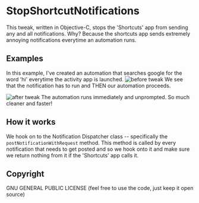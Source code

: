 # StopShortcutNotifications

This tweak, written in Objective-C, stops the 'Shortcuts' app from sending any and all notifications. Why? Because the shortcuts app sends extremely annoying notifications everytime an automation runs.

## Examples

In this example, I've created an automation that searches google for the word 'hi' everytime the activity app is launched.
![before tweak](before.gif)
We see that the notification has to run and THEN our automation proceeds.

![after tweak](after.gif)
The automation runs immediately and unprompted. So much cleaner and faster!

## How it works

We hook on to the Notification Dispatcher class -- specifically the `postNotificationWithRequest` method. This method is called by every notification that needs to get posted and so we hook onto it and make sure we return nothing from it if the 'Shortcuts' app calls it.

## Copyright

GNU GENERAL PUBLIC LICENSE (feel free to use the code, just keep it open source)

